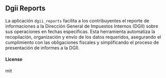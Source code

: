 ## Dgii Reports

La aplicación `dgii_reports` facilita a los contribuyentes el reporte de informaciones a la Dirección General de Impuestos Internos (DGII) sobre sus operaciones en fechas específicas. Esta herramienta automatiza la recopilación, organización y envío de los datos requeridos, asegurando el cumplimiento con las obligaciones fiscales y simplificando el proceso de presentación de informes a la DGII.

#### License

mit